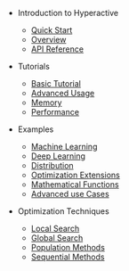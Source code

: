 - Introduction to Hyperactive
    - [Quick Start](quick_start)
    - [Overview](overview)
    - [API Reference](reference)

- Tutorials
    - [Basic Tutorial](./tutorials/tutorial)
    - [Advanced Usage](./tutorials/advanced_usage)
    - [Memory](./tutorials/memory)
    - [Performance](./tutorials/performance)

- Examples
    - [Machine Learning](./examples/machine_learning)
    - [Deep Learning](./examples/deep_learning)
    - [Distribution](./examples/distribution)
    - [Optimization Extensions](./examples/extensions)
    - [Mathematical Functions](./examples/test_functions)
    - [Advanced use Cases](./examples/use_cases)

- Optimization Techniques
    - [Local Search](./optimizers/local_search)
    - [Global Search](./optimizers/global_search)
    - [Population Methods](./optimizers/population_methods)
    - [Sequential Methods](./optimizers/sequential_methods)

